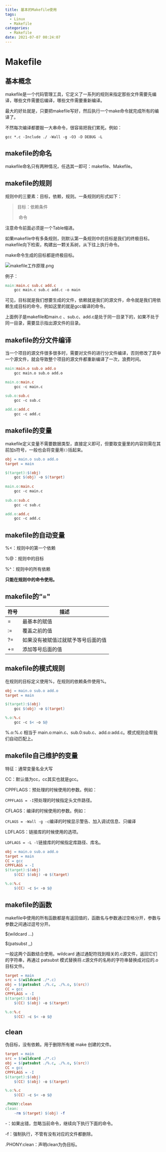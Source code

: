 ```yaml
---
title: 基本的Makefile使用
tags:
  - Linux
  - Makefile
categories:
  - Makefile
date: 2021-07-07 00:24:07
---
```

# Makefile

## 基本概念

makefile是一个代码管理工具，它定义了一系列的规则来指定那些文件需要先编译，哪些文件需要后编译，哪些文件需要重新编译。

最大的好处就是，只要把makefile写好，然后执行一个make命令就完成所有的编译了。

不然每次编译都要敲一大串命令，很容易把我们累死。例如：

```shell
gcc *.c -Include ./ -Wall -g -O3 -D DEBUG -L
```

## makefile的命名

makefile命名只有两种情况，任选其一即可：makefile、Makefile。

## makefile的规则

规则中的三要素：目标，依赖，规则。一条规则的形式如下：

> 目标：依赖条件
>
> ​	命令

注意命令前面必须是一个Table缩进。

如果makefile中有多条规则，则默认第一条规则中的目标是我们的终极目标。makefile向下检索，构建出一颗关系树，从下往上执行命令。

make命令生成的目标都是终极目标。

![makefile工作原理.png](https://i.loli.net/2021/07/07/5IrjAsQVm8TaPDC.png)

例子：

```makefile
main:main.c sub.c add.c
	gcc main.c sub.c add.c -o main
```

可见，目标就是我们想要生成的文件，依赖就是我们的源文件，命令就是我们用依赖生成目标的命令，例如这里的就是gcc编译的命令。

上面例子是makefile和main.c 、sub.c、add.c是处于同一目录下的，如果不处于同一目录，需要显示指出源文件的目录。

## makefile的分文件编译

当一个项目的源文件很多很多时，需要对文件的进行分文件编译，否则修改了其中一个源文件，就会导致整个项目的源文件都重新编译了一次，浪费时间。

```makefile
main:main.o sub.o add.o
	gcc main.o sub.o add.o

main.o:main.c
	gcc -c main.c
	
sub.o:sub.c
	gcc -c sub.c

add.o:add.c
	gcc -c add.c
```

## makefile的变量

makefile定义变量不需要数据类型，直接定义即可，但要取变量里的内容则需在其前加`$`符号，一般也会将变量用`()`括起来。

```makefile
obj = main.o sub.o add.o
target = main

$(target):$(obj)
	gcc $(obj) -o $(target)
	
main.o:main.c
	gcc -c main.c
	
sub.o:sub.c
	gcc -c sub.c

add.o:add.c
	gcc -c add.c
```

## makefile的自动变量

%<：规则中的第一个依赖

%@：规则中的目标

%^：规则中的所有依赖

**只能在规则中的命令使用。**

## makefile的“="

| 符号 | 描述                               |
| ---- | ---------------------------------- |
| =    | 最基本的赋值                       |
| :=   | 覆盖之前的值                       |
| ?=   | 如果没有被赋值过就赋予等号后面的值 |
| +=   | 添加等号后面的值                   |

## makefile的模式规则

在规则的目标定义使用%，在规则的依赖条件使用%。

```makefile
obj = main.o sub.o add.o
target = main

$(target):$(obj)
	gcc $(obj) -o $(target)

%.o:%.c
	gcc -c $< -o $@
```

%.o:%.c 相当于 main.o:main.c、sub.0:sub.c、add.o:add.c。模式规则会帮我们自动匹配上。

## makefile自己维护的变量

特征：通常变量名全大写

CC：默认值为cc，cc其实也就是gcc。

CPPFLAGS：预处理的时候使用的参数。例如：

`CPPFLAGS = -I`预处理的时候指定头文件路径。

CFLAGS：编译的时候使用的参数。例如：

`CFLAGS = -Wall -g -c`编译的时候显示警告、加入调试信息、只编译

LDFLAGS：链接库的时候使用的选项。

`LDFLAGS = -L -l`链接库的时候指定库路径、库名。

```makefile
obj = main.o sub.o add.o
target = main
CC = gcc
CPPFLAGS = -I
$(target):$(obj)
	$(CC) $(obj) -o $(target)

%.o:%.c
	$(CC) -c $< -o $@
```

## makefile的函数

makefile中使用的所有函数都是有返回值的，函数名与参数通过空格分开，参数与参数之间通过逗号分开。

$(wildcard <pattern>...)

$(patsubst <pattern>,<replacement>,<text>)

一般这两个函数结合使用。wildcard 通过通配符找到相关的.c源文件，返回它们的字符串，再通过 patsubst 模式替换将.c源文件的名称的字符串替换成对应的.o目标文件。

```makefile
target = main
src = $(wildcard ./*.c)
obj = $(patsubst ./%.c, ./%.o, $(src))
CC = gcc
CPPFLAGS = -I
$(target):$(obj)
	$(CC) $(obj) -o $(target)

%.o:%.c
	$(CC) -c $< -o $@
```

## clean

伪目标，没有依赖。用于删除所有被 make 创建的文件。

```makefile
target = main
src = $(wildcard ./*.c)
obj = $(patsubst ./%.c, ./%.o, $(src))
CC = gcc
CPPFLAGS = -I
$(target):$(obj)
	$(CC) $(obj) -o $(target)

%.o:%.c
	$(CC) -c $< -o $@

.PHONY:clean
clean:
	-rm $(target) $(obj) -f
```

-：如果出错，忽略当前命令，继续向下执行下面的命令。

-f：强制执行，不管有没有对应的文件都删除。

.PHONY:clean：声明clean为伪目标。

